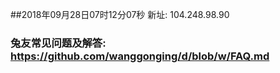 ##2018年09月28日07时12分07秒 新址: 104.248.98.90
### 兔友常见问题及解答: https://github.com/wanggonging/d/blob/w/FAQ.md

